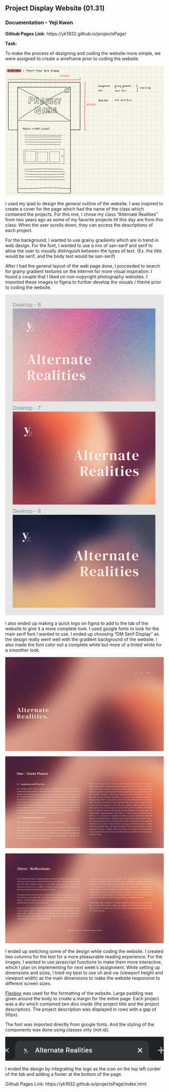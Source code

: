 ## Project Display Website (01.31) #

### Documentation - Yeji Kwon #

<p><b>Github Pages Link:</b> https://yk1932.github.io/projectsPage/</p>

<b>Task:</b>
<p>To make the process of designing and coding the website more simple, we were assigned to create a wireframe prior to coding the website.</p>

![alt text](https://github.com/yk1932/connectionsLab/blob/main/projectPage/Screen%20Shot%202022-02-06%20at%201.08.06%20PM.png)

<p>I used my ipad to design the general outline of the website. I was inspired to create a cover for the page which had the name of the class which contained the projects. For this one, I chose my class “Alternate Realities” from two years ago as some of my favorite projects till this day are from this class. When the user scrolls down, they can access the descriptions of each project.</p>

<p>For the background, I wanted to use grainy gradients which are in trend in web design. For the font, I wanted to use a mix of san-serif and serif to allow the user to visually distinguish between the types of text. (Ex. the title would be serif, and the body text would be san-serif)</p>

<p>After I had the general layout of the web page done, I proceeded to search for grainy gradient textures on the internet for more visual inspiration. I found a couple that I liked on non-copyright photography websites. I imported these images to figma to further develop the visuals / theme prior to coding the website.</p>

![alt text](https://github.com/yk1932/connectionsLab/blob/main/projectPage/Screen%20Shot%202022-02-06%20at%201.08.21%20PM.png)

<p>I also ended up making a quick logo on figma to add to the tab of the website to give it a more complete look. I used google fonts to look for the main serif font I wanted to use. I ended up choosing “DM Serif Display” as the design really went well with the gradient background of the website. I also made the font color not a complete white but more of a tinted white for a smoother look.</p>


![alt text](https://github.com/yk1932/connectionsLab/blob/main/projectPage/Screen%20Shot%202022-02-06%20at%201.08.40%20PM.png)

![alt text](https://github.com/yk1932/connectionsLab/blob/main/projectPage/Screen%20Shot%202022-02-06%20at%201.08.49%20PM.png)

![alt text](https://github.com/yk1932/connectionsLab/blob/main/projectPage/Screen%20Shot%202022-02-06%20at%201.09.00%20PM.png)

<p>I ended up swtiching some of the design while coding the website. I created two columns for the text for a more pleasurable reading experience. For the images, I wanted to use javascript functions to make them more interactive, which I plan on implementing for next week’s assignment. While setting up dimensions and sizes, I tried my best to use vh and vw (viewport height and viewport width) as the main dimensions to make the website responsive to different screen sizes.
</p>

<p><u>Flexbox</u> was used for the formatting of the website. Large padding was given around the body to create a margin for the entire page. Each project was a div which contained two divs inside (the project title and the project description). The project description was displayed in rows with a gap of 50px).</p>

<p>The font was imported directly from google fonts. And the styling of the components was done using classes only (not id).</p>

![alt text](https://github.com/yk1932/connectionsLab/blob/main/projectPage/Screen%20Shot%202022-02-06%20at%201.09.07%20PM.png)

<p>I ended the design by integrating the logo as the icon on the top left corder of the tab and adding a footer at the bottom of the page.</p>

<p>Github Pages Link: https://yk1932.github.io/projectsPage/index.html</p>
